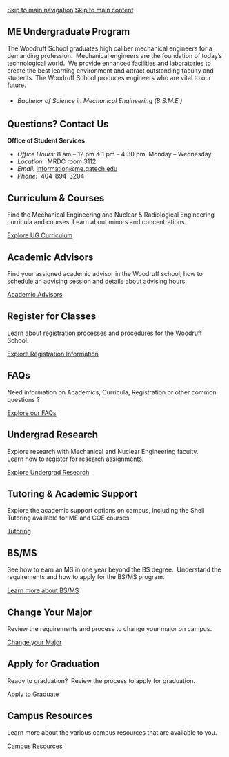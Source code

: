 [Skip to main navigation](https://me.gatech.edu/me-undergraduate-program#main-navigation) [Skip to main content](https://me.gatech.edu/me-undergraduate-program#main-content)

## ME Undergraduate Program

The Woodruff School graduates high caliber mechanical engineers for a demanding profession.  Mechanical engineers are the foundation of today’s technological world.  We provide enhanced facilities and laboratories to create the best learning environment and attract outstanding faculty and students. The Woodruff School produces engineers who are vital to our future.

- ###### Bachelor of Science in Mechanical Engineering (B.S.M.E.)


## Questions? Contact Us

**Office of Student Services**

- _Office Hours:_ 8 am – 12 pm & 1 pm – 4:30 pm, Monday – Wednesday.
- _Location:_  MRDC room 3112
- _Email:_ [information@me.gatech.edu](mailto:information@me.gatech.edu)
- _Phone:_  404-894-3204

## Curriculum & Courses

Find the Mechanical Engineering and Nuclear & Radiological Engineering curricula and courses. Learn about minors and concentrations.

[Explore UG Curriculum](https://me.gatech.edu/undergraduate-courses)

## Academic Advisors

Find your assigned academic advisor in the Woodruff school, how to schedule an advising session and details about advising hours.

[Academic Advisors](https://me.gatech.edu/academic-advisors-0)

## Register for Classes

Learn about registration processes and procedures for the Woodruff School.

[Explore Registration Information](https://me.gatech.edu/registration-4)

## FAQs

Need information on Academics, Curricula, Registration or other common questions ?

[Explore our FAQs](https://me.gatech.edu/faqs-2)

## Undergrad Research

Explore research with Mechanical and Nuclear Engineering faculty.  Learn how to register for research assignments.

[Explore Undergrad Research](https://me.gatech.edu/undergraduate-research-0)

## Tutoring & Academic Support

Explore the academic support options on campus, including the Shell Tutoring available for ME and COE courses.

[Tutoring](https://me.gatech.edu/tutoring-0)

## BS/MS

See how to earn an MS in one year beyond the BS degree.  Understand the requirements and how to apply for the BS/MS program.

[Learn more about BS/MS](https://me.gatech.edu/bsms-0)

## Change Your Major

Review the requirements and process to change your major on campus.

[Change your Major](https://me.gatech.edu/change-your-major-0)

## Apply for Graduation

Ready to graduation?  Review the process to apply for graduation.

[Apply to Graduate](https://me.gatech.edu/apply-graduate-2)

## Campus Resources

Learn more about the various campus resources that are available to you.

[Campus Resources](https://me.gatech.edu/outside-classroom-0)